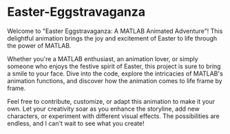 # Easter-Eggstravaganza

Welcome to "Easter Eggstravaganza: A MATLAB Animated Adventure"! This delightful animation brings the joy and excitement of Easter to life through the power of MATLAB.

Whether you're a MATLAB enthusiast, an animation lover, or simply someone who enjoys the festive spirit of Easter, this project is sure to bring a smile to your face. 
Dive into the code, explore the intricacies of MATLAB's animation functions, and discover how the animation comes to life frame by frame.

Feel free to contribute, customize, or adapt this animation to make it your own. Let your creativity soar as you enhance the storyline, add new characters, or experiment 
with different visual effects. The possibilities are endless, and I can't wait to see what you create!
